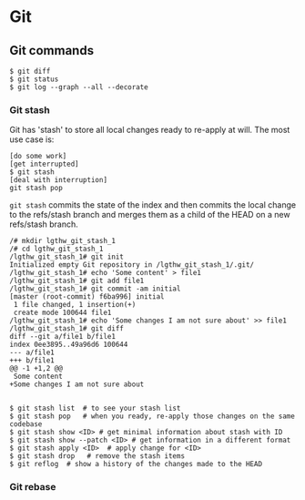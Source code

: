 # Git

## Git commands
```shell
$ git diff
$ git status
$ git log --graph --all --decorate
```


### Git stash
Git has 'stash' to store all local changes ready to re-apply at will.
The most use case is:

```text
[do some work]
[get interrupted]
$ git stash
[deal with interruption]
git stash pop
```

```git stash``` commits the state of the index and then commits the local change to the refs/stash branch and merges them as a child of the HEAD on a new refs/stash branch.
```shell
/# mkdir lgthw_git_stash_1
/# cd lgthw_git_stash_1
/lgthw_git_stash_1# git init
Initialized empty Git repository in /lgthw_git_stash_1/.git/
/lgthw_git_stash_1# echo 'Some content' > file1
/lgthw_git_stash_1# git add file1
/lgthw_git_stash_1# git commit -am initial
[master (root-commit) f6ba996] initial
 1 file changed, 1 insertion(+)
 create mode 100644 file1
/lgthw_git_stash_1# echo 'Some changes I am not sure about' >> file1
/lgthw_git_stash_1# git diff
diff --git a/file1 b/file1
index 0ee3895..49a96d6 100644
--- a/file1
+++ b/file1
@@ -1 +1,2 @@
 Some content
+Some changes I am not sure about
```

```shell

$ git stash list  # to see your stash list
$ git stash pop   # when you ready, re-apply those changes on the same codebase
$ git stash show <ID> # get minimal information about stash with ID
$ git stash show --patch <ID> # get information in a different format
$ git stash apply <ID>  # apply change for <ID>
$ git stash drop   # remove the stash items
$ git reflog  # show a history of the changes made to the HEAD
```

### Git rebase

